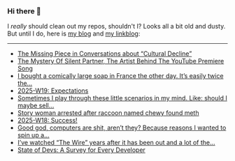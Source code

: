 ### Hi there 👋

I _really_ should clean out my repos, shouldn't I? Looks all a bit old and dusty. But until I do, here is [my blog](https://lostfocus.de/) and [my linkblog](https://dominikschwind.com/links):

--- 

<!-- POST-LIST:START -->
- [The Missing Piece in Conversations about “Cultural Decline”](https://culture.ghost.io/the-missing-piece-in-conversations-about-cultural-decline/)
- [The Mystery Of Silent Partner, The Artist Behind The YouTube Premiere Song](https://uproxx.com/music/silent-partner-youtube-premiere-song/)
- [I bought a comically large soap in France the other day. It’s easily twice the…](https://lostfocus.de/2025/05/12/234613/)
- [2025-W19: Expectations](https://lostfocus.de/2025/05/11/2025-w19-expectations/)
- [Sometimes I play through these little scenarios in my mind. Like: should I maybe sell…](https://lostfocus.de/2025/05/09/234601/)
- [Story woman arrested after raccoon named chewy found meth](https://abcnews.go.com/US/woman-arrested-after-raccoon-named-chewy-found-meth/story?id=121546807)
- [2025-W18: Success!](https://lostfocus.de/2025/05/04/2025-w18-success/)
- [Good god, computers are shit, aren’t they? Because reasons I wanted to spin up a…](https://lostfocus.de/2025/05/03/234582/)
- [I’ve watched “The Wire” years after it has been out and a lot of the…](https://lostfocus.de/2025/05/01/234575/)
- [State of Devs: A Survey for Every Developer](https://css-tricks.com/state-of-devs-a-survey-for-every-developer/)
<!-- POST-LIST:END -->

<!--
**lostfocus/lostfocus** is a ✨ _special_ ✨ repository because its `README.md` (this file) appears on your GitHub profile.

Here are some ideas to get you started:

- 🔭 I’m currently working on ...
- 🌱 I’m currently learning ...
- 👯 I’m looking to collaborate on ...
- 🤔 I’m looking for help with ...
- 💬 Ask me about ...
- 📫 How to reach me: ...
- 😄 Pronouns: ...
- ⚡ Fun fact: ...
-->
